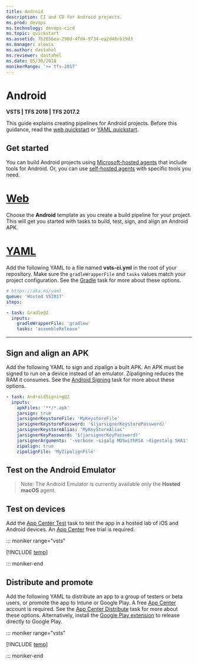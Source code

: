 ```yaml
---
title: Android
description: CI and CD for Android projects.
ms.prod: devops
ms.technology: devops-cicd
ms.topic: quickstart
ms.assetid: 7b2856ea-290d-4fd4-9734-ea2d48cb19d3
ms.manager: alewis
ms.author: dastahel
ms.reviewer: dastahel
ms.date: 05/30/2018
monikerRange: '>= tfs-2017'
---
```


# Android

**VSTS | TFS 2018 | TFS 2017.2**

This guide explains creating pipelines for Android projects. Before this guidance, read the [web quickstart](../get-started-designer.md) or [YAML quickstart](../build/yaml.md).

## Get started

You can build Android projects using [Microsoft-hosted agents](../agents/hosted.md) that include tools for Android. Or, you can use [self-hosted agents](../agents/agents.md#install) with specific tools you need.

# [Web](#tab/web)

Choose the **Android** template as you create a build pipeline for your project. This will get you started with tasks to build, test, sign, and align an Android APK.

# [YAML](#tab/yaml)

Add the following YAML to a file named **vsts-ci.yml** in the root of your repository. Make sure the `gradleWrapperFile` and `tasks` values match your project configuration. See the [Gradle](../tasks/build/gradle.md) task for more about these options.

```yaml
# https://aka.ms/yaml
queue: 'Hosted VS2017'
steps:

- task: Gradle@2
  inputs:
    gradleWrapperFile: 'gradlew'
    tasks: 'assembleRelease'
```

---

## Sign and align an APK

Add the following YAML to sign and zipalign a built APK. An APK must be signed to run on a device instead of an emulator. Zipaligning reduces the RAM it consumes. See the [Android Signing](../tasks/build/android-signing.md) task for more about these options.

```yaml
- task: AndroidSigning@2
  inputs:
    apkFiles: '**/*.apk'
    jarsign: true
    jarsignerKeystoreFile: 'MyKeystoreFile'
    jarsignerKeystorePassword: '$(jarsignerKeystorePassword)'
    jarsignerKeystoreAlias: 'MyKeyStoreAlias'
    jarsignerKeyPassword: '$(jarsignerKeyPassword)'
    jarsignerArguments: '-verbose -sigalg MD5withRSA -digestalg SHA1'
    zipalign: true
    zipalignFile: 'MyZipalignFile'
```

## Test on the Android Emulator

> Note: The Android Emulator is currently available only the **Hosted macOS** agent.

## Test on devices

Add the [App Center Test](../tasks/test/app-center-test.md) task to test the app in a hosted lab of iOS and Android devices. An [App Center](https://appcenter.ms) free trial is required.

::: moniker range="vsts"

[!INCLUDE [temp](../tasks/_shared/yaml/AppCenterTestV1.1.md)]

::: moniker-end

## Distribute and promote

Add the following YAML to distribute an app to a group of testers or beta users, or promote the app to Intune or Google Play. A free [App Center]( https://appcenter.ms) account is required. See the [App Center Distribute](../tasks/deploy/app-center-distribute.md) task for more about these options. Alternatively, install the [Google Play extension](https://marketplace.visualstudio.com/items?itemName=ms-vsclient.google-play) to release directly to Google Play.

::: moniker range="vsts"

[!INCLUDE [temp](../tasks/_shared/yaml/AppCenterDistributeV1.1.md)]

::: moniker-end